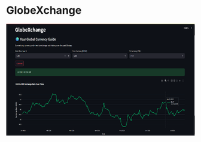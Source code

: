 <h1>GlobeXchange</h1> 
<img src=https://github.com/ADARSH-TKD/GlobeXchange/blob/main/Screenshot%202025-07-17%20015849.png width="100%" height="300px">

